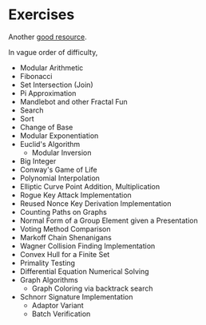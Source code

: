 # Exercises

Another [good resource](https://projecteuler.net/).

In vague order of difficulty,

* Modular Arithmetic
* Fibonacci
* Set Intersection (Join)
* Pi Approximation
* Mandlebot and other Fractal Fun
* Search
* Sort
* Change of Base
* Modular Exponentiation
* Euclid's Algorithm
  * Modular Inversion
* Big Integer
* Conway's Game of Life
* Polynomial Interpolation
* Elliptic Curve Point Addition, Multiplication
* Rogue Key Attack Implementation
* Reused Nonce Key Derivation Implementation
* Counting Paths on Graphs
* Normal Form of a Group Element given a Presentation
* Voting Method Comparison
* Markoff Chain Shenanigans
* Wagner Collision Finding Implementation
* Convex Hull for a Finite Set
* Primality Testing
* Differential Equation Numerical Solving
* Graph Algorithms
  * Graph Coloring via backtrack search
* Schnorr Signature Implementation
  * Adaptor Variant
  * Batch Verification